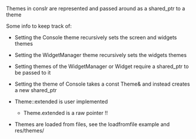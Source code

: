 Themes in conslr are represented and passed around as a shared\_ptr to a theme

Some info to keep track of:

- Setting the Console theme recursively sets the screen and widgets themes

- Setting the WidgetManager theme recursively sets the widgets themes

- Setting themes of the WidgetManager or Widget require a shared\_ptr to be passed to it

- Setting the theme of Console takes a const Theme& and instead creates a new shared\_ptr

- Theme::extended is user implemented

    - Theme.extended is a raw pointer !!

- Themes are loaded from files, see the loadfromfile example and res/themes/
